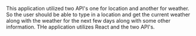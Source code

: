 This application utilized two API's one for location and another for weather. So the user should be able to type in a location and get the current weather along with the weather for the next few days along with some other information. THe application utilizes React and the two API's.

